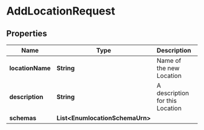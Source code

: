 

# AddLocationRequest


## Properties

| Name | Type | Description | Notes |
|------------ | ------------- | ------------- | -------------|
|**locationName** | **String** | Name of the new Location |  |
|**description** | **String** | A description for this Location |  [optional] |
|**schemas** | **List&lt;EnumlocationSchemaUrn&gt;** |  |  [optional] |



